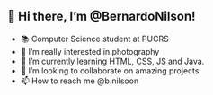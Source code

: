 ## 👋 Hi there, I’m @BernardoNilson!
- 📚 Computer Science student at PUCRS
- 👀 I’m really interested in photography
- 🌱 I’m currently learning HTML, CSS, JS and Java.
- 💞️ I’m looking to collaborate on amazing projects
- 📫 How to reach me @b.nilsoon

